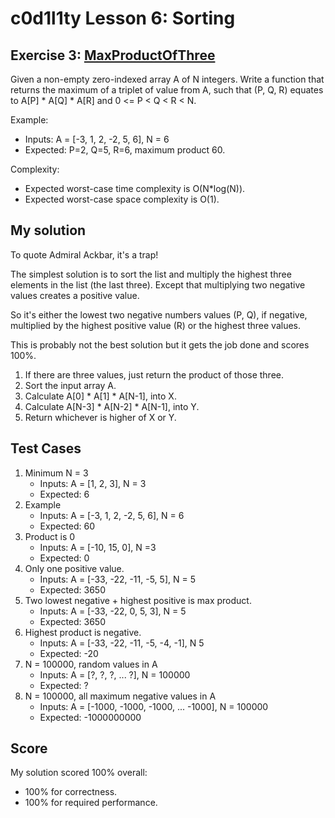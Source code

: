 # c0d1l1ty Lesson 6: Sorting
## Exercise 3: [MaxProductOfThree](https://codility.com/programmers/task/max_product_of_three/)

Given a non-empty zero-indexed array A of N integers. Write a function that
returns the maximum of a triplet of value from A, such that (P, Q, R) equates
to A[P] * A[Q] * A[R] and 0 <= P < Q < R < N.

Example:
* Inputs: A = [-3, 1, 2, -2, 5, 6], N = 6
* Expected: P=2, Q=5, R=6, maximum product 60.

Complexity:
* Expected worst-case time complexity is O(N*log(N)).
* Expected worst-case space complexity is O(1).

## My solution

To quote Admiral Ackbar, it's a trap!

The simplest solution is to sort the list and multiply the highest three
elements in the list (the last three). Except that
multiplying two negative values creates a positive value.

So it's either the lowest two negative numbers values (P, Q), if negative,
multiplied by the highest positive value (R) or the highest three values.

This is probably not the best solution but it gets the job done and scores 100%.

1. If there are three values, just return the product of those three.
2. Sort the input array A.
3. Calculate A[0] * A[1] * A[N-1], into X.
4. Calculate A[N-3] * A[N-2] * A[N-1], into Y.
5. Return whichever is higher of X or Y.


## Test Cases

1. Minimum N = 3
    * Inputs: A = [1, 2, 3], N = 3
    * Expected: 6
2. Example
    * Inputs: A = [-3, 1, 2, -2, 5, 6], N = 6
    * Expected: 60
3. Product is 0
    * Inputs: A = [-10, 15, 0], N =3
    * Expected: 0
4. Only one positive value.
    * Inputs: A = [-33, -22, -11, -5, 5], N = 5
    * Expected: 3650
5. Two lowest negative + highest positive is max product.
    * Inputs: A = [-33, -22, 0, 5, 3], N = 5
    * Expected: 3650
6. Highest product is negative.
    * Inputs: A = [-33, -22, -11, -5, -4, -1], N 5
    * Expected: -20
7. N = 100000, random values in A
    * Inputs: A = [?, ?, ?, ... ?], N = 100000
    * Expected: ?
8. N = 100000, all maximum negative values in A
    * Inputs: A = [-1000, -1000, -1000, ... -1000], N = 100000
    * Expected: -1000000000

## Score

My solution scored 100% overall:
 - 100% for correctness.
 - 100% for required performance.

